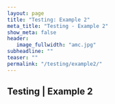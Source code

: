 ```yaml
---
layout: page
title: "Testing: Example 2"
meta_title: "Testing - Example 2"
show_meta: false
header:
   image_fullwidth: "amc.jpg"
subheadline: ""
teaser: ""
permalink: "/testing/example2/"
---
```

## Testing | Example 2
